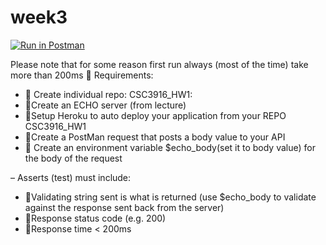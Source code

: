 # week3
[![Run in Postman](https://run.pstmn.io/button.svg)](https://app.getpostman.com/run-collection/4290db69aa5e7cfb8104)


Please note that for some reason first run always (most of the time) take more than 200ms 
🚒 Requirements:
- 🔴 Create individual repo: CSC3916_HW1:
- 🔴Create an ECHO server (from lecture)
- 🔴Setup Heroku to auto deploy your application from your REPO CSC3916_HW1
- 🔴Create a PostMan request that posts a body value to your API
- 🔴 Create an environment variable $echo_body(set it to body value) for the body of the request

– Asserts (test) must include:

- 🔴Validating string sent is what is returned (use $echo_body to validate against the response sent back from the server)
- 🔴Response status code (e.g. 200)
- 🔴Response time < 200ms
